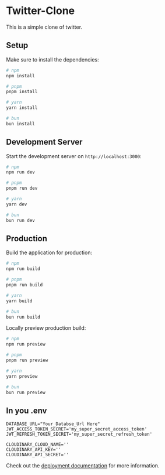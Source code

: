 # Twitter-Clone

This is a simple clone of twitter.


## Setup

Make sure to install the dependencies:

```bash
# npm
npm install

# pnpm
pnpm install

# yarn
yarn install

# bun
bun install
```

## Development Server

Start the development server on `http://localhost:3000`:

```bash
# npm
npm run dev

# pnpm
pnpm run dev

# yarn
yarn dev

# bun
bun run dev
```

## Production

Build the application for production:

```bash
# npm
npm run build

# pnpm
pnpm run build

# yarn
yarn build

# bun
bun run build
```

Locally preview production build:

```bash
# npm
npm run preview

# pnpm
pnpm run preview

# yarn
yarn preview

# bun
bun run preview
```

## In you .env
```
DATABASE_URL="Your_Databse_Url Here"
JWT_ACCESS_TOKEN_SECRET='my_super_secret_access_token'
JWT_REFRESH_TOKEN_SECRET='my_super_secret_refresh_token'

CLOUDINARY_CLOUD_NAME=''
CLOUDINARY_API_KEY=''
CLOUDINARY_API_SECRET=''
```

Check out the [deployment documentation](https://nuxt.com/docs/getting-started/deployment) for more information.
